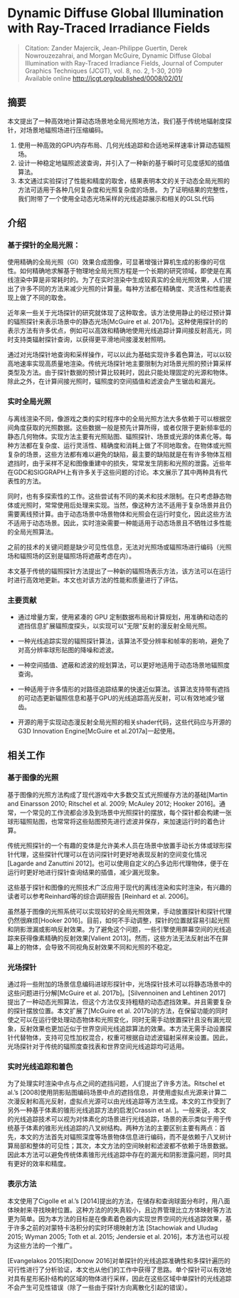# Dynamic Diffuse Global Illumination with Ray-Traced Irradiance Fields

> Citation: Zander Majercik, Jean-Philippe Guertin, Derek Nowrouzezahrai, and Morgan McGuire, Dynamic Diffuse Global Illumination with Ray-Traced Irradiance Fields, Journal of Computer Graphics Techniques (JCGT), vol. 8, no. 2, 1-30, 2019  
> Available online http://jcgt.org/published/0008/02/01/

## 摘要

本文提出了一种高效地计算动态场景地全局光照地方法，我们基于传统地辐射度探针，对场景地辐照场进行压缩编码。
1. 使用一种高效的GPU内存布局、几何光线追踪和合适地采样速率计算动态辐照场。
2. 设计一种稳定地辐照滤波查询，并引入了一种新的基于瞬时可见度感知的插值算法。
3. 本文通过实验探讨了性能和精度的取舍，结果表明本文的关于动态全局光照的方法可适用于各种几何复杂度和光照复杂度的场景。
为了证明结果的完整性，我们附带了一个使用全动态光场采样的光线追踪展示和相关的GLSL代码

## 介绍

### 基于探针的全局光照：  

使用精确的全局光照（GI）效果合成图像，可显著增强计算机生成的影像的可信性。如何精确地求解基于物理地全局光照方程是一个长期的研究领域，即使是在离线渲染中算是非常耗时的。为了在实时渲染中生成较真实的全局光照效果，人们提出了许多不同的方法来减少光照的计算量。每种方法都在精确度、灵活性和性能表现上做了不同的取舍。

近年来一些关于光场探针的研究就体现了这种取舍。该方法使用静止的经过预计算的辐照探针来表示场景中的静态光场[McGuire et al. 2017b]。这种使用探针的的表示方法有许多优点，例如可以高效和精确地使用光线追踪计算间接反射高光，同时支持类辐射探针查询，以获得更平滑地间接漫发射照明。

通过对光场探针地查询和采样操作，可以以此为基础实现许多着色算法，可以以较高地速率实现高质量地渲染。传统光场探针地主要限制为对场景光照的预计算采样类型及方法。由于探针数据的预计算比较耗时，因此只能处理固定的光源和物体。除此之外，在计算间接光照时，辐照度的空间插值和滤波会产生锯齿和漏光。

### 实时全局光照

与离线渲染不同，像游戏之类的实时程序中的全局光照方法大多依赖于可以根据空间角度获取的光照数据。这些数据一般是预先计算所得，或者仅限于更新频率低的静态几何物体。实现方法主要有光照贴图、辐照探针、场景或光源的体素化等。每种方法都在复杂度、运行灵活性、精确度和消耗上做了不同地取舍。在物体或光照复杂的场景，这些方法都有难以避免的缺陷，最主要的缺陷就是在有许多物体互相遮挡时，由于采样不足和图像重建中的损失，常常发生阴影和光照的泄露。近些年在GDC和SIGGRAPH上有许多关于这些问题的讨论。本文展示了其中两种具有代表性的方法。

同时，也有多探索性的工作。这些尝试有不同的美术和技术限制。在只考虑静态物体或光照时，常常使用后处理来实现。当然，像这种方法不适用于复杂场景并且仍需要离线预计算。由于动态场景中场景物体和光照会在运行时变化，因此这些方法不适用于动态场景。因此，实时渲染需要一种能适用于动态场景且不牺牲过多性能的全局光照算法。

之前的技术的关键问题是缺少可见性信息，无法对光照场或辐照场进行编码（光照场和辐照场的区别是辐照场将遮蔽考虑在内）。

本文基于传统的辐照探针方法提出了一种新的辐照场表示方法，该方法可以在运行时进行高效地更新。本文也对该方法的性能和质量进行了评估。

### 主要贡献

* 通过增量方案，使用紧凑的 GPU 定制数据布局和计算规划，用准确和动态的遮挡信息扩展辐照度探头，以实现可以"无限"反射的漫反射全局光照。

* 一种光线追踪实现的辐照探针算法，该算法不受分辨率和帧率的影响，避免了对高分辨率球形贴图的降噪和滤波。

* 一种空间插值、遮蔽和滤波的规划算法，可以更好地适用于动态场景地辐照度查询。

* 一种适用于许多情形的对路径追踪结果的快速近似算法。该算法支持带有遮挡的可动态更新辐照信息和基于GPU的光线追踪高光反射，可以有效地减少锯齿。

* 开源的用于实现动态漫反射全局光照的相关shader代码，这些代码应与开源的G3D Innovation Engine[McGuire et al.2017a]一起使用。


## 相关工作

### 基于图像的光照
基于图像的光照方法构成了现代游戏中大多数交互式光照缓存方法的基础[Martin and Einarsson 2010; Ritschel et al. 2009; McAuley 2012; Hooker 2016]。通常，一个常见的工作流都会涉及到场景中光照探针的摆放，每个探针都会构建一张球形辐照贴图，也常常将这些贴图预先进行滤波并保存，来加速运行时的着色计算。

传统光照探针的一个有趣的变体是允许美术人员在场景中放置手动长方体或球形探针代理，这些探针代理可以在访问探针时更好地表现反射的空间变化情况[Lagarde and Zanuttini 2012]。也可以使用自定义的凸多边形代理物体，便于在运行时更好地进行探针查询结果的插值，减少漏光现象。

这些基于探针和图像的光照技术广泛应用于现代的离线渲染和实时渲染，有兴趣的读者可以参考Reinhard等的综合调研报告 [Reinhard et al. 2006]。

虽然基于图像的光照系统可以实现较好的全局光照效果，手动放置探针和探针代理仍然很麻烦[Hooker 2016]。目前，如何不手动调整，探针的位置就容易引起光照和阴影泄漏或影响反射效果。为了避免这个问题，一些引擎使用屏幕空间的光线追踪来获得像素精确的反射效果[Valient 2013]。然而，这些方法无法反射出不在屏幕上的物体，会导致不同视角反射效果不同和光照的不稳定。

### 光场探针

通过将一些附加的场景信息编码进球形探针中，光场探针技术可以将静态场景中的这些问题进行分解[McGuire et al. 2017b]。[Silvennoinen and Lehtinen 2017]提出了一种动态光照算法，但这个方法仅支持粗糙的动态遮挡效果。并且需要复杂的探针摆放位置。本文扩展了[McGuire et al. 2017b]的方法，在保留功能的同时使之可以在运行使处理动态物体和光照变化，同时无需手动放置探针且没有漏光现象，反射效果也更加近似于世界空间光线追踪算法的效果。本方法无需手动设置探针代替物体，支持可见性加权混合，权重可根据自动滤波辐射采样来设置。因此，光场探针对于传统的辐照度查找表和世界空间光线追踪均可适用。

### 实时光线追踪和着色

为了处理实时渲染中点与点之间的遮挡问题，人们提出了许多方法。Ritschel et al.’s [2008]使用阴影贴图编码场景中点的遮挡信息，并使用虚拟点光源来计算二次漫反射和高光反射，虚拟点光源可以由光线追踪等方法生成。本文的工作受到了另外一种基于体素的锥形光线追踪方法的启发[Crassin et al. ]。一般来说，本文的光线追踪技术可以视为对体素化的场景进行光线追踪，场景的表示类似于用于传统基于体素的锥形光线追踪的八叉树结构。两种方法的主要区别主要有两点：首先，本文的方法首先对辐照深度等场景物体信息进行编码，而不是依赖于八叉树计算局部和整体的可见性；其次，本文方法的空间映射和滤波都不依赖于场景数据。因此本方法可以避免传统体素锥形光线追踪中存在的漏光和阴影泄露问题，同时具有更好的效率和精度。

### 表示方法

本文使用了Cigolle et al.’s [2014]提出的方法，在储存和查询球面分布时，用八面体映射来寻找映射位置。这种方法的的失真较小，且边界管理比立方体映射等方法更为简单。因为本方法的目标是在像素着色器内实现世界空间的光线追踪效果，基于许多之前的对蒙特卡洛积分的实时环境映射方法 [Stachowiak and Uludag 2015; Wyman 2005; Toth et al. 2015; Jendersie et al. 2016]，本方法也可以视为这些方法的一个推广。

[Evangelakos 2015]和[Donow 2016]对单探针的光线追踪准确性和多探针遍历的可行性进行了分析验证，本文也从他们的工作中获得了思路。单个探针可以有效地对具有星形拓扑结构的区域的物体进行采样，因此在这些区域中单探针的光线追踪不会产生可见性错误（除了一些由于探针方向离散化引起的错误）。




